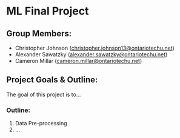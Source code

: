 # **ML Final Project**
 
## **Group Members:**
- Christopher Johnson (christopher.johnson13@ontariotechu.net)
- Alexander Sawatzky (alexander.sawatzky@ontariotechu.net)
- Cameron Millar (cameron.millar@ontariotechu.net)

## **Project Goals & Outline:**
The goal of this project is to...

### Outline:
1. Data Pre-processing
2. ...
